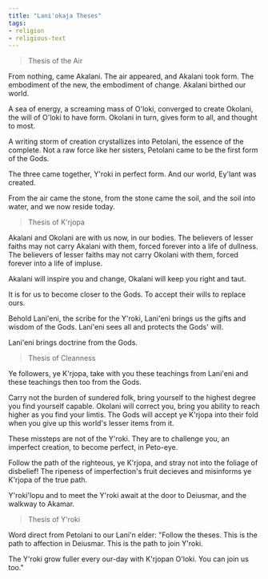 ```yaml
---
title: "Lani'okaja Theses"
tags:
- religion
- religious-text
---
```

>Thesis of the Air

From nothing, came Akalani.
The air appeared, and Akalani took form.
The embodiment of the new, the embodiment of change.
Akalani birthed our world.

A sea of energy, a screaming mass of O'loki, converged to create Okolani, the will of O'loki to have form.
Okolani in turn, gives form to all, and thought to most.

A writing storm of creation crystallizes into Petolani, the essence of the complete.
Not a raw force like her sisters, Petolani came to be the first form of the Gods.

The three came together, Y'roki in perfect form. And our world, Ey'lant was created.

From the air came the stone, from the stone came the soil, and the soil into water, and we now reside today.

>Thesis of K'rjopa

Akalani and Okolani are with us now, in our bodies.
The believers of lesser faiths may not carry Akalani with them, forced forever into a life of dullness.
The believers of lesser faiths may not carry Okolani with them, forced forever into a life of impluse.

Akalani will inspire you and change, Okalani will keep you right and taut.

It is for us to become closer to the Gods.
To accept their wills to replace ours.

Behold Lani'eni, the scribe for the Y'roki, Lani'eni brings us the gifts and wisdom of the Gods. Lani'eni sees all and protects the Gods' will.

Lani'eni brings doctrine from the Gods.

>Thesis of Cleanness

Ye followers, ye K'rjopa, take with you these teachings from Lani'eni and these teachings then too from the Gods.

Carry not the burden of sundered folk, bring yourself to the highest degree you find yourself capable. Okolani will correct you, bring you ability to reach higher as you find your limtis. The Gods will accept ye K'rjopa into their fold when you give up this world's lesser items from it.

These missteps are not of the Y'roki. They are to challenge you, an imperfect creation, to become perfect, in Peto-eye.

Follow the path of the righteous, ye K'rjopa, and stray not into the foliage of disbelief! The ripeness of imperfection's fruit decieves and misinforms ye K'rjopa of the true path.

Y'roki'lopu and to meet the Y'roki await at the door to Deiusmar, and the walkway to Akamar.

>Thesis of Y'roki

Word direct from Petolani to our Lani'n elder:
"Follow the theses.
This is the path to affection in Deiusmar.
This is the path to join Y'roki.

The Y'roki grow fuller every our-day with K'rjopan O'loki. You can join us too."